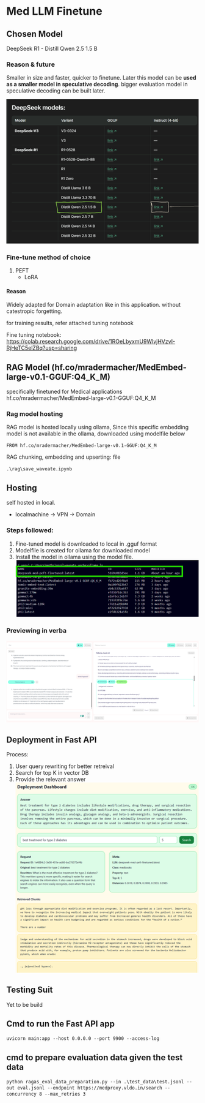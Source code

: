 # Med LLM Finetune

## Chosen Model
DeepSeek R1 - Distill Qwen 2.5 1.5 B

### Reason & future
Smaller in size and faster, quicker to finetune.
Later this model can be **used as a smaller model in speculative decoding**.
bigger evaluation model in speculative decoding can be built later.

![alt text](image.png)

### Fine-tune method of choice
1. PEFT
   - LoRA
#### Reason
Widely adapted for Domain adaptation like in this application.
without catestropic forgetting.

for training results, refer attached tuning notebook

Fine tuning notebook: https://colab.research.google.com/drive/1ROeLbyxmU9WlvjHVzvI-RjHeTC5elZBq?usp=sharing

## RAG Model (hf.co/mradermacher/MedEmbed-large-v0.1-GGUF:Q4_K_M) 
specifically finetuned for Medical applications
hf.co/mradermacher/MedEmbed-large-v0.1-GGUF:Q4_K_M

### Rag model hosting
RAG model is hosted locally using ollama,
Since this specific embedding model is not available in the ollama, downloaded using modelfile below
```
FROM hf.co/mradermacher/MedEmbed-large-v0.1-GGUF:Q4_K_M
```
RAG chunking, embedding and upserting: file
```
.\rag\save_waveate.ipynb
```
## Hosting
self hosted in local.
- localmachine -> VPN -> Domain

### Steps followed:
1. Fine-tuned model is downloaded to local in .gguf format
2. Modelfile is created for ollama for downloaded model
3. Install the model in ollama using the model file.
![alt text](image-1.png)

### Previewing in verba
![alt text](image-3.png)

## Deployment in Fast API
Process:
1. User query rewriting for better retreival
2. Search for top K in vector DB
3. Provide the relevant answer
![alt text](image-2.png)

## Testing Suit
Yet to be build

## Cmd to run the Fast API app
```
uvicorn main:app --host 0.0.0.0 --port 9900 --access-log
```

## cmd to prepare evaluation data given the test data
```
python ragas_eval_data_preparation.py --in .\test_data\test.jsonl --out eval.jsonl --endpoint https://medproxy.vldo.in/search --
concurrency 8 --max_retries 3
```